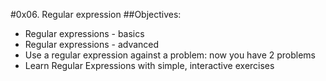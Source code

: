 #0x06. Regular expression
##Objectives:
* Regular expressions - basics
* Regular expressions - advanced
* Use a regular expression against a problem: now you have 2 problems
* Learn Regular Expressions with simple, interactive exercises
